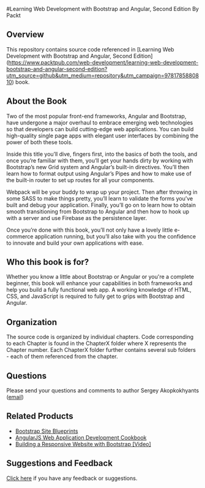 #Learning Web Development with Bootstrap and Angular, Second Edition
By Packt

## Overview

This repository contains source code referenced in [Learning Web Development with Bootstrap and Angular, Second Edition] (https://www.packtpub.com/web-development/learning-web-development-bootstrap-and-angular-second-edition?utm_source=github&utm_medium=repository&utm_campaign=9781785880810) book. 

## About the Book

Two of the most popular front-end frameworks, Angular and Bootstrap, have undergone a major overhaul to embrace emerging web technologies so that developers can build cutting-edge web applications. You can build high-quality single page apps with elegant user interfaces by combining the power of both these tools.

Inside this title you’ll dive, fingers first, into the basics of both the tools, and once you’re familiar with them, you’ll get your hands dirty by working with Bootstrap’s new Grid system and Angular’s built-in directives. You’ll then learn how to format output using Angular’s Pipes and how to make use of the built-in router to set up routes for all your components.

Webpack will be your buddy to wrap up your project. Then after throwing in some SASS to make things pretty, you’ll learn to validate the forms you’ve built and debug your application. Finally, you’ll go on to learn how to obtain smooth transitioning from Bootstrap to Angular and then how to hook up with a server and use Firebase as the persistence layer.

Once you’re done with this book, you’ll not only have a lovely little e-commerce application running, but you’ll also take with you the confidence to innovate and build your own applications with ease.

## Who this book is for?

Whether you know a little about Bootstrap or Angular or you're a complete beginner, this book will enhance your capabilities in both frameworks and help you build a fully functional web app. A working knowledge of HTML, CSS, and JavaScript is required to fully get to grips with Bootstrap and Angular.

## Organization

The source code is organized by individual chapters. Code corresponding to each Chapter is found in the ChapterX folder where X represents the Chapter number. Each ChapterX folder further contains several sub folders - each of them referenced from the chapter.

## Questions

Please send your questions and comments to author Sergey Akopkokhyants ([email](mailto:akserg@gmail.com))  

## Related Products

* [Bootstrap Site Blueprints](https://www.packtpub.com/web-development/bootstrap-site-blueprints?utm_source=github&utm_medium=repository&utm_campaign=9781782164524)
* [AngularJS Web Application Development Cookbook](https://www.packtpub.com/web-development/angularjs-web-application-development-cookbook?utm_source=github&utm_medium=repository&utm_campaign=9781783283354)
* [Building a Responsive Website with Bootstrap [Video]](https://www.packtpub.com/web-development/building-responsive-website-bootstrap-video?utm_source=github&utm_medium=repository&utm_campaign=9781782164982)


## Suggestions and Feedback

[Click here](https://docs.google.com/forms/d/e/1FAIpQLSe5qwunkGf6PUvzPirPDtuy1Du5Rlzew23UBp2S-P3wB-GcwQ/viewform) if you have any feedback or suggestions.
